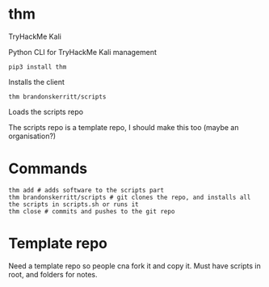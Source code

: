 # thm
TryHackMe Kali

Python CLI for TryHackMe Kali management

```
pip3 install thm
```

Installs the client

```
thm brandonskerritt/scripts
```

Loads the scripts repo

The scripts repo is a template repo, I should make this too (maybe an organisation?)

# Commands

```
thm add # adds software to the scripts part
thm brandonskerritt/scripts # git clones the repo, and installs all the scripts in scripts.sh or runs it
thm close # commits and pushes to the git repo
```

# Template repo
Need a template repo so people cna fork it and copy it. Must have scripts in root, and folders for notes.

